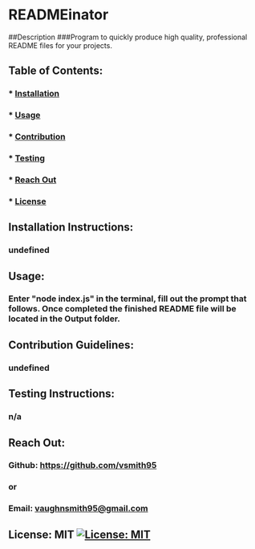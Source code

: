 
  # READMEinator

  ##Description
  ###Program to quickly produce high quality, professional README files for your projects.

  ## Table of Contents:
  ###  * [Installation](#installation)
  ###  * [Usage](#usage)
  ###  * [Contribution](#contribution)
  ###  * [Testing](#instructions)
  ###  * [Reach Out](#reach)
  ###  * [License](#license)
  ## Installation Instructions:
  ### undefined
  ## Usage:
  ### Enter "node index.js" in the terminal, fill out the prompt that follows. Once completed the finished README file will be located in the Output folder.
  ## Contribution Guidelines:
  ### undefined
  ## Testing Instructions:
  ### n/a
  ## Reach Out:
  ### Github: https://github.com/vsmith95
  ### or
  ### Email: vaughnsmith95@gmail.com

  ## License: MIT  [![License: MIT](https://img.shields.io/badge/License-MIT-yellow.svg)](https://opensource.org/licenses/MIT)
